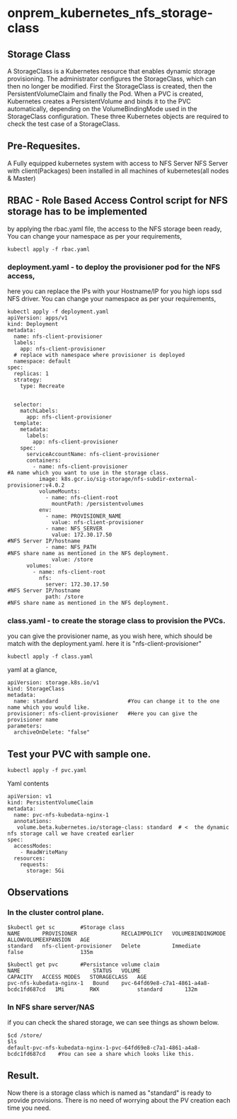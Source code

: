 # onprem_kubernetes_nfs_storage-class
## Storage Class
A StorageClass is a Kubernetes resource that enables dynamic storage provisioning. 
The administrator configures the StorageClass, which can then no longer be modified. First the StorageClass is created, then the PersistentVolumeClaim and finally the Pod. When a PVC is created, Kubernetes creates a PersistentVolume and binds it to the PVC automatically, depending on the VolumeBindingMode used in the StorageClass configuration. These three Kubernetes objects are required to check the test case of a StorageClass.

## Pre-Requesites.
A Fully equipped kubernetes system with access to NFS Server
NFS Server with client(Packages) been installed in all machines of kubernetes(all nodes & Master)


## RBAC - Role Based Access Control script for NFS storage has to be implemented
by applying the rbac.yaml file, the access to the NFS storage been ready, 
You can change your namespace as per your requirements,
```
kubectl apply -f rbac.yaml
```
### deployment.yaml - to deploy the provisioner pod for the NFS access, 
here you can replace the IPs with your Hostname/IP for you high iops ssd NFS driver.
You can change your namespace as per your requirements,
```
kubectl apply -f deployment.yaml
apiVersion: apps/v1
kind: Deployment
metadata:
  name: nfs-client-provisioner
  labels:
    app: nfs-client-provisioner
  # replace with namespace where provisioner is deployed
  namespace: default
spec:
  replicas: 1
  strategy:
    type: Recreate
    
 
  selector:
    matchLabels:
      app: nfs-client-provisioner
  template:
    metadata:
      labels:
        app: nfs-client-provisioner
    spec:
      serviceAccountName: nfs-client-provisioner
      containers:
        - name: nfs-client-provisioner                                          #A name which you want to use in the storage class.
          image: k8s.gcr.io/sig-storage/nfs-subdir-external-provisioner:v4.0.2
          volumeMounts:
            - name: nfs-client-root
              mountPath: /persistentvolumes
          env:
            - name: PROVISIONER_NAME
              value: nfs-client-provisioner
            - name: NFS_SERVER
              value: 172.30.17.50                                               #NFS Server IP/hostname
            - name: NFS_PATH                                                    #NFS share name as mentioned in the NFS deployment.
              value: /store
      volumes:
        - name: nfs-client-root
          nfs:
            server: 172.30.17.50                                                 #NFS Server IP/hostname
            path: /store                                                         #NFS share name as mentioned in the NFS deployment.

```

### class.yaml - to create the storage class to provision the PVCs.
you can give the provisioner name, as you wish here, which should be match with the deployment.yaml.
here it is "nfs-client-provisioner"
```
kubectl apply -f class.yaml
```
yaml at a glance, 
```
apiVersion: storage.k8s.io/v1
kind: StorageClass
metadata:
  name: standard                      #You can change it to the one name which you would like.
provisioner: nfs-client-provisioner   #Here you can give the provisioner name
parameters:
  archiveOnDelete: "false"
```

## Test your PVC with sample one.
```
kubectl apply -f pvc.yaml
```
Yaml contents
```
apiVersion: v1
kind: PersistentVolumeClaim
metadata:
  name: pvc-nfs-kubedata-nginx-1
  annotations:
   volume.beta.kubernetes.io/storage-class: standard  # <  the dynamic nfs storage call we have created earlier
spec:
  accessModes:
    - ReadWriteMany
  resources:
    requests:
      storage: 5Gi
```
## Observations
### In the cluster control plane.
```
$kubectl get sc        #Storage class
NAME       PROVISIONER              RECLAIMPOLICY   VOLUMEBINDINGMODE   ALLOWVOLUMEEXPANSION   AGE
standard   nfs-client-provisioner   Delete          Immediate           false                  135m

$kubectl get pvc       #Persistance volume claim
NAME                       STATUS   VOLUME                                     CAPACITY   ACCESS MODES   STORAGECLASS   AGE
pvc-nfs-kubedata-nginx-1   Bound    pvc-64fd69e8-c7a1-4861-a4a8-bcdc1fd687cd   1Mi        RWX            standard       132m

```
### In NFS share server/NAS
if you can check the shared storage, we can see things as shown below.
```
$cd /store/
$ls
default-pvc-nfs-kubedata-nginx-1-pvc-64fd69e8-c7a1-4861-a4a8-bcdc1fd687cd    #You can see a share which looks like this.
```

## Result.
Now there is a storage class which is named as "standard" is ready to provide provisions. There is no need of worrying about the PV creation each time you need.
